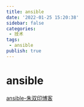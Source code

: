 ```yaml
---
title: ansible
date: '2022-01-25 15:20:38'
sidebar: false
categories:
 - 技术
tags:
 - ansible
publish: true
---
```


# ansible

[ansible-朱双印博客](https://www.zsythink.net/archives/tag/ansible/)


